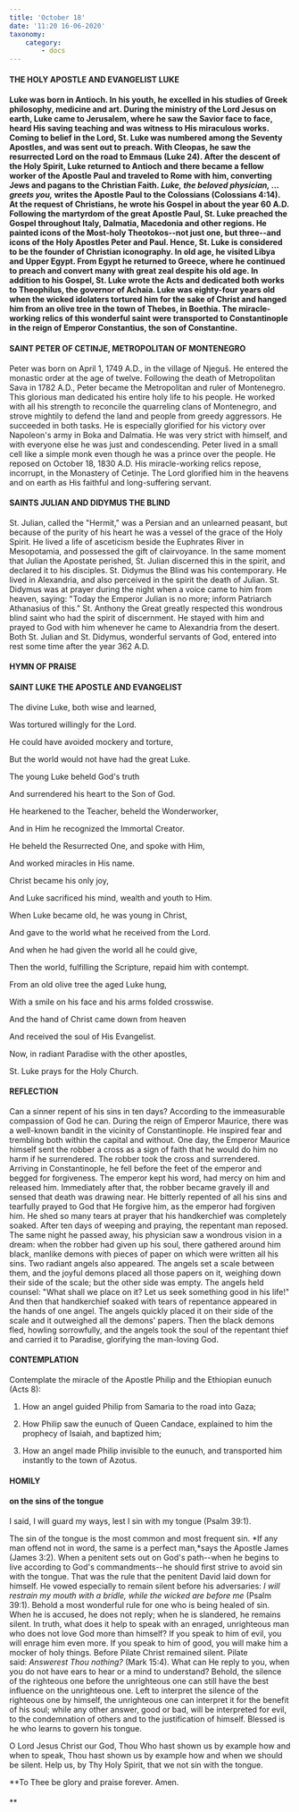 ```yaml
---
title: 'October 18'
date: '11:20 16-06-2020'
taxonomy:
    category:
        - docs
---
```


#### THE HOLY APOSTLE AND EVANGELIST LUKE

#### Luke was born in Antioch. In his youth, he excelled in his studies of Greek philosophy, medicine and art. During the ministry of the Lord Jesus on earth, Luke came to Jerusalem, where he saw the Savior face to face, heard His saving teaching and was witness to His miraculous works. Coming to belief in the Lord, St. Luke was numbered among the Seventy Apostles, and was sent out to preach. With Cleopas, he saw the resurrected Lord on the road to Emmaus (Luke 24). After the descent of the Holy Spirit, Luke returned to Antioch and there became a fellow worker of the Apostle Paul and traveled to Rome with him, converting Jews and pagans to the Christian Faith. *Luke, the beloved physician, … greets you,* writes the Apostle Paul to the Colossians (Colossians 4:14). At the request of Christians, he wrote his Gospel in about the year 60 A.D. Following the martyrdom of the great Apostle Paul, St. Luke preached the Gospel throughout Italy, Dalmatia, Macedonia and other regions. He painted icons of the Most-holy Theotokos--not just one, but three--and icons of the Holy Apostles Peter and Paul. Hence, St. Luke is considered to be the founder of Christian iconography. In old age, he visited Libya and Upper Egypt. From Egypt he returned to Greece, where he continued to preach and convert many with great zeal despite his old age. In addition to his Gospel, St. Luke wrote the Acts and dedicated both works to Theophilus, the governor of Achaia. Luke was eighty-four years old when the wicked idolaters tortured him for the sake of Christ and hanged him from an olive tree in the town of Thebes, in Boethia. The miracle-working relics of this wonderful saint were transported to Constantinople in the reign of Emperor Constantius, the son of Constantine.

#### SAINT PETER OF CETINJE, METROPOLITAN OF MONTENEGRO

Peter was born on April 1, 1749 A.D., in the village of Njeguš. He entered the monastic order at the age of twelve. Following the death of Metropolitan Sava in 1782 A.D., Peter became the Metropolitan and ruler of Montenegro. This glorious man dedicated his entire holy life to his people. He worked with all his strength to reconcile the quarreling clans of Montenegro, and strove mightily to defend the land and people from greedy aggressors. He succeeded in both tasks. He is especially glorified for his victory over Napoleon's army in Boka and Dalmatia. He was very strict with himself, and with everyone else he was just and condescending. Peter lived in a small cell like a simple monk even though he was a prince over the people. He reposed on October 18, 1830 A.D. His miracle-working relics repose, incorrupt, in the Monastery of Cetinje. The Lord glorified him in the heavens and on earth as His faithful and long-suffering servant.

#### SAINTS JULIAN AND DIDYMUS THE BLIND

St. Julian, called the "Hermit," was a Persian and an unlearned peasant, but because of the purity of his heart he was a vessel of the grace of the Holy Spirit. He lived a life of asceticism beside the Euphrates River in Mesopotamia, and possessed the gift of clairvoyance. In the same moment that Julian the Apostate perished, St. Julian discerned this in the spirit, and declared it to his disciples. St. Didymus the Blind was his contemporary. He lived in Alexandria, and also perceived in the spirit the death of Julian. St. Didymus was at prayer during the night when a voice came to him from heaven, saying: "Today the Emperor Julian is no more; inform Patriarch Athanasius of this." St. Anthony the Great greatly respected this wondrous blind saint who had the spirit of discernment. He stayed with him and prayed to God with him whenever he came to Alexandria from the desert. Both St. Julian and St. Didymus, wonderful servants of God, entered into rest some time after the year 362 A.D.



#### HYMN OF PRAISE
#### 

#### SAINT LUKE THE APOSTLE AND EVANGELIST

The divine Luke, both wise and learned,

Was tortured willingly for the Lord.

He could have avoided mockery and torture,

But the world would not have had the great Luke.

The young Luke beheld God's truth

And surrendered his heart to the Son of God. 

He hearkened to the Teacher, beheld the Wonderworker,

And in Him he recognized the Immortal Creator.

He beheld the Resurrected One, and spoke with Him,

And worked miracles in His name.

Christ became his only joy,

And Luke sacrificed his mind, wealth and youth to Him.

When Luke became old, he was young in Christ,

And gave to the world what he received from the Lord.

And when he had given the world all he could give,

Then the world, fulfilling the Scripture, repaid him with contempt.

From an old olive tree the aged Luke hung,

With a smile on his face and his arms folded crosswise.

And the hand of Christ came down from heaven


And received the soul of His Evangelist.


Now, in radiant Paradise with the other apostles,


St. Luke prays for the Holy Church.


#### REFLECTION

Can a sinner repent of his sins in ten days? According to the immeasurable compassion of God he can. During the reign of Emperor Maurice, there was a well-known bandit in the vicinity of Constantinople. He inspired fear and trembling both within the capital and without. One day, the Emperor Maurice himself sent the robber a cross as a sign of faith that he would do him no harm if he surrendered. The robber took the cross and surrendered. Arriving in Constantinople, he fell before the feet of the emperor and begged for forgiveness. The emperor kept his word, had mercy on him and released him. Immediately after that, the robber became gravely ill and sensed that death was drawing near. He bitterly repented of all his sins and tearfully prayed to God that He forgive him, as the emperor had forgiven him. He shed so many tears at prayer that his handkerchief was completely soaked. After ten days of weeping and praying, the repentant man reposed. The same night he passed away, his physician saw a wondrous vision in a dream: when the robber had given up his soul, there gathered around him black, manlike demons with pieces of paper on which were written all his sins. Two radiant angels also appeared. The angels set a scale between them, and the joyful demons placed all those papers on it, weighing down their side of the scale; but the other side was empty. The angels held counsel: "What shall we place on it? Let us seek something good in his life!" And then that handkerchief soaked with tears of repentance appeared in the hands of one angel. The angels quickly placed it on their side of the scale and it outweighed all the demons' papers. Then the black demons fled, howling sorrowfully, and the angels took the soul of the repentant thief and carried it to Paradise, glorifying the man-loving God.



#### CONTEMPLATION

Contemplate the miracle of the Apostle Philip and the Ethiopian eunuch (Acts 8):

1.  How an angel guided Philip from Samaria to the road into Gaza;

1.  How Philip saw the eunuch of Queen Candace, explained to him the prophecy of Isaiah, and baptized him;

1.  How an angel made Philip invisible to the eunuch, and transported him instantly to the town of Azotus.



#### HOMILY

#### on the sins of the tongue

I said, I will guard my ways, lest I sin with my tongue (Psalm 39:1).

The sin of the tongue is the most common and most frequent sin. *If any man offend not in word, the same is a perfect man,*says the Apostle James (James 3:2). When a penitent sets out on God's path--when he begins to live according to God's commandments--he should first strive to avoid sin with the tongue. That was the rule that the penitent David laid down for himself. He vowed especially to remain silent before his adversaries: *I will restrain my mouth with a bridle, while the wicked are before me* (Psalm 39:1). Behold a most wonderful rule for one who is being healed of sin. When he is accused, he does not reply; when he is slandered, he remains silent. In truth, what does it help to speak with an enraged, unrighteous man who does not love God more than himself? If you speak to him of evil, you will enrage him even more. If you speak to him of good, you will make him a mocker of holy things. Before Pilate Christ remained silent. Pilate said: *Answerest Thou nothing?* (Mark 15:4). What can He reply to you, when you do not have ears to hear or a mind to understand? Behold, the silence of the righteous one before the unrighteous one can still have the best influence on the unrighteous one. Left to interpret the silence of the righteous one by himself, the unrighteous one can interpret it for the benefit of his soul; while any other answer, good or bad, will be interpreted for evil, to the condemnation of others and to the justification of himself. Blessed is he who learns to govern his tongue.

O Lord Jesus Christ our God, Thou Who hast shown us by example how and when to speak, Thou hast shown us by example how and when we should be silent. Help us, by Thy Holy Spirit, that we not sin with the tongue.

**To Thee be glory and praise forever. Amen.
#### 
**

